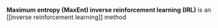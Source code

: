 **Maximum entropy (MaxEnt) inverse reinforcement learning (IRL)** is an [[inverse reinforcement learning]] method